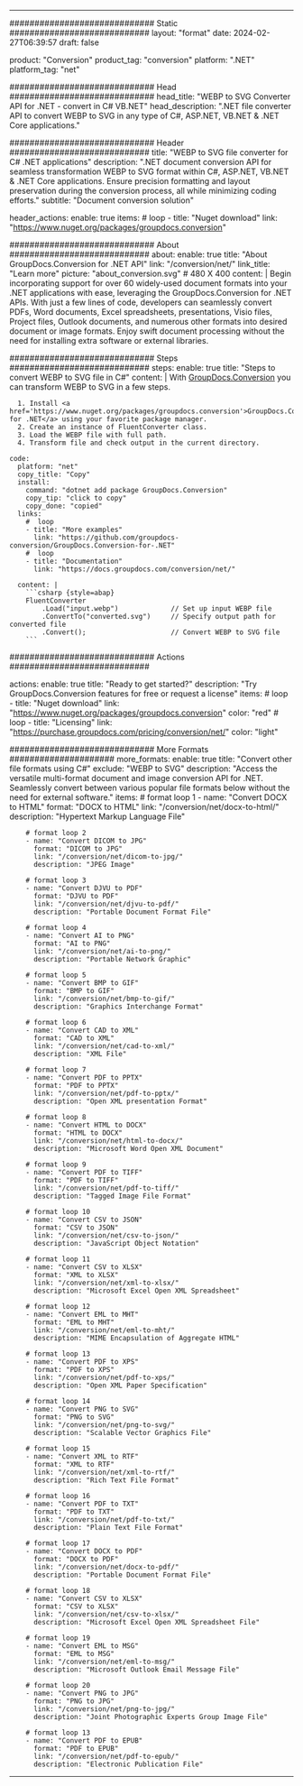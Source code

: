  
---
############################# Static ############################
layout: "format"
date: 2024-02-27T06:39:57
draft: false

product: "Conversion"
product_tag: "conversion"
platform: ".NET"
platform_tag: "net"

############################# Head #############################
head_title: "WEBP to SVG Converter API for .NET - convert in C# VB.NET"
head_description: ".NET file converter API to convert WEBP to SVG in any type of C#, ASP.NET, VB.NET & .NET Core applications."

############################# Header ############################
title: "WEBP to SVG file converter for C# .NET applications" 
description: ".NET document conversion API for seamless transformation WEBP to SVG format within C#, ASP.NET, VB.NET & .NET Core applications. Ensure precision formatting and layout preservation during the conversion process, all while minimizing coding efforts." 
subtitle: "Document conversion solution" 

header_actions:
  enable: true
  items:
    #  loop
    - title: "Nuget download"
      link: "https://www.nuget.org/packages/groupdocs.conversion"


############################# About ############################
about:
    enable: true
    title: "About GroupDocs.Conversion for .NET API"
    link: "/conversion/net/"
    link_title: "Learn more"
    picture: "about_conversion.svg" # 480 X 400
    content: |
      Begin incorporating support for over 60 widely-used document formats into your .NET applications with ease, leveraging the GroupDocs.Conversion for .NET APIs. With just a few lines of code, developers can seamlessly convert PDFs, Word documents, Excel spreadsheets, presentations, Visio files, Project files, Outlook documents, and numerous other formats into desired document or image formats. Enjoy swift document processing without the need for installing extra software or external libraries.


############################# Steps ############################
steps:
    enable: true
    title: "Steps to convert WEBP to SVG file in C#" 
    content: |
      With <a href='https://products.groupdocs.com/conversion/net/'>GroupDocs.Conversion</a> you can transform WEBP to SVG in a few steps.
      
      1. Install <a href='https://www.nuget.org/packages/groupdocs.conversion'>GroupDocs.Conversion for .NET</a> using your favorite package manager. 
      2. Create an instance of FluentConverter class.  
      3. Load the WEBP file with full path. 
      4. Transform file and check output in the current directory. 
   
    code:
      platform: "net"
      copy_title: "Copy"
      install:
        command: "dotnet add package GroupDocs.Conversion"
        copy_tip: "click to copy"
        copy_done: "copied"
      links:
        #  loop
        - title: "More examples"
          link: "https://github.com/groupdocs-conversion/GroupDocs.Conversion-for-.NET"
        #  loop
        - title: "Documentation"
          link: "https://docs.groupdocs.com/conversion/net/"
          
      content: |
        ```csharp {style=abap}
        FluentConverter
            .Load("input.webp")             // Set up input WEBP file
            .ConvertTo("converted.svg")     // Specify output path for converted file
            .Convert();                     // Convert WEBP to SVG file        
        ```            

############################# Actions ############################

actions:
  enable: true
  title: "Ready to get started?"
  description: "Try GroupDocs.Conversion features for free or request a license"
  items:
    #  loop
    - title: "Nuget download"
      link: "https://www.nuget.org/packages/groupdocs.conversion"
      color: "red"
        #  loop
    - title: "Licensing"
      link: "https://purchase.groupdocs.com/pricing/conversion/net/"
      color: "light"


############################# More Formats #####################
more_formats:
    enable: true
    title: "Convert other file formats using C#"
    exclude: "WEBP to SVG"
    description: "Access the versatile multi-format document and image conversion API for .NET. Seamlessly convert between various popular file formats below without the need for external software."
    items: 
        # format loop 1
        - name: "Convert DOCX to HTML"
          format: "DOCX to HTML"
          link: "/conversion/net/docx-to-html/"
          description: "Hypertext Markup Language File" 

        # format loop 2
        - name: "Convert DICOM to JPG" 
          format: "DICOM to JPG"
          link: "/conversion/net/dicom-to-jpg/"
          description: "JPEG Image" 

        # format loop 3
        - name: "Convert DJVU to PDF"
          format: "DJVU to PDF"
          link: "/conversion/net/djvu-to-pdf/"
          description: "Portable Document Format File" 

        # format loop 4
        - name: "Convert AI to PNG"
          format: "AI to PNG"
          link: "/conversion/net/ai-to-png/"
          description: "Portable Network Graphic" 

        # format loop 5
        - name: "Convert BMP to GIF"
          format: "BMP to GIF"
          link: "/conversion/net/bmp-to-gif/"
          description: "Graphics Interchange Format"

        # format loop 6
        - name: "Convert CAD to XML"
          format: "CAD to XML"
          link: "/conversion/net/cad-to-xml/"
          description: "XML File"

        # format loop 7
        - name: "Convert PDF to PPTX"
          format: "PDF to PPTX"
          link: "/conversion/net/pdf-to-pptx/"
          description: "Open XML presentation Format"

        # format loop 8
        - name: "Convert HTML to DOCX"
          format: "HTML to DOCX"
          link: "/conversion/net/html-to-docx/"
          description: "Microsoft Word Open XML Document"

        # format loop 9
        - name: "Convert PDF to TIFF"
          format: "PDF to TIFF"
          link: "/conversion/net/pdf-to-tiff/"
          description: "Tagged Image File Format" 

        # format loop 10
        - name: "Convert CSV to JSON" 
          format: "CSV to JSON"
          link: "/conversion/net/csv-to-json/"
          description: "JavaScript Object Notation" 

        # format loop 11
        - name: "Convert CSV to XLSX" 
          format: "XML to XLSX"
          link: "/conversion/net/xml-to-xlsx/"
          description: "Microsoft Excel Open XML Spreadsheet"  
          
        # format loop 12
        - name: "Convert EML to MHT"
          format: "EML to MHT"
          link: "/conversion/net/eml-to-mht/"
          description: "MIME Encapsulation of Aggregate HTML"  
              
        # format loop 13
        - name: "Convert PDF to XPS"
          format: "PDF to XPS"
          link: "/conversion/net/pdf-to-xps/"
          description: "Open XML Paper Specification" 
          
        # format loop 14
        - name: "Convert PNG to SVG"
          format: "PNG to SVG"
          link: "/conversion/net/png-to-svg/"
          description: "Scalable Vector Graphics File" 
          
        # format loop 15
        - name: "Convert XML to RTF"
          format: "XML to RTF"
          link: "/conversion/net/xml-to-rtf/"
          description: "Rich Text File Format"
          
        # format loop 16
        - name: "Convert PDF to TXT"
          format: "PDF to TXT"
          link: "/conversion/net/pdf-to-txt/"
          description: "Plain Text File Format"              
        
        # format loop 17
        - name: "Convert DOCX to PDF"
          format: "DOCX to PDF"
          link: "/conversion/net/docx-to-pdf/"
          description: "Portable Document Format File"
 
        # format loop 18
        - name: "Convert CSV to XLSX"
          format: "CSV to XLSX"
          link: "/conversion/net/csv-to-xlsx/"
          description: "Microsoft Excel Open XML Spreadsheet File"
 
        # format loop 19
        - name: "Convert EML to MSG"
          format: "EML to MSG"
          link: "/conversion/net/eml-to-msg/"
          description: "Microsoft Outlook Email Message File"

        # format loop 20
        - name: "Convert PNG to JPG"
          format: "PNG to JPG"
          link: "/conversion/net/png-to-jpg/"
          description: "Joint Photographic Experts Group Image File"

        # format loop 13
        - name: "Convert PDF to EPUB"
          format: "PDF to EPUB"
          link: "/conversion/net/pdf-to-epub/"
          description: "Electronic Publication File"

---
